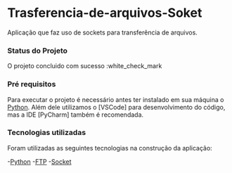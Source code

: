 # Trasferencia-de-arquivos-Soket
Aplicação que faz uso de sockets para transferência de arquivos.

### Status do Projeto
O projeto concluido com sucesso :white_check_mark

### Pré requisitos
Para executar o projeto é necessário antes ter instalado em sua máquina o [Python](https://www.python.org/). Além dele utilizamos o [VSCode] para desenvolvimento do código, mas a IDE [PyCharm] também é recomendada.


### Tecnologias utilizadas
Foram utilizadas as seguintes tecnologias na construção da aplicação:

-[Python](https://www.python.org/)
-[FTP](https://pt.wikipedia.org/wiki/File_Transfer_Protocol)
-[Socket](https://realpython.com/python-sockets/)
